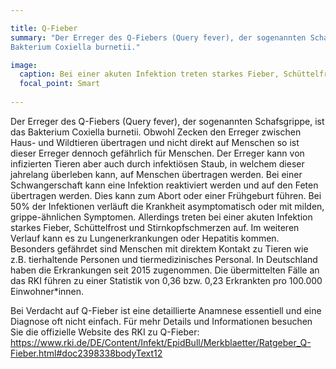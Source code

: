 ```yaml
---

title: Q-Fieber
summary: "Der Erreger des Q-Fiebers (Query fever), der sogenannten Schafsgrippe, ist das
Bakterium Coxiella burnetii."

image:
  caption: Bei einer akuten Infektion treten starkes Fieber, Schüttelfrost und Stirnkopfschmerzen auf.
  focal_point: Smart
  
---
```


Der Erreger des Q-Fiebers (Query fever), der sogenannten Schafsgrippe, ist das Bakterium Coxiella burnetii. Obwohl Zecken den Erreger zwischen Haus- und Wildtieren
übertragen und nicht direkt auf Menschen so ist dieser Erreger dennoch gefährlich für 
Menschen. Der Erreger kann von infizierten Tieren aber auch durch infektiösen
Staub, in welchem dieser jahrelang überleben kann, auf Menschen übertragen werden. 
Bei einer Schwangerschaft kann eine Infektion reaktiviert werden und auf den
Feten übertragen werden. Dies kann zum Abort oder einer Frühgeburt führen. Bei
50% der Infektionen verläuft die Krankheit asymptomatisch oder mit milden, grippe-ähnlichen
Symptomen. Allerdings treten bei einer akuten Infektion
starkes Fieber, Schüttelfrost und Stirnkopfschmerzen auf. Im weiteren Verlauf
kann es zu Lungenerkrankungen oder Hepatitis kommen. Besonders gefährdet
sind Menschen mit direktem Kontakt zu Tieren wie z.B. tierhaltende
Personen  und tiermedizinisches Personal. In Deutschland haben die
Erkrankungen seit 2015 zugenommen. Die übermittelten Fälle an das RKI
führen zu einer Statistik von 0,36 bzw. 0,23 Erkrankten pro 100.000
Einwohner*innen.
                     
Bei Verdacht auf Q-Fieber ist eine detaillierte Anamnese essentiell und eine Diagnose
 oft nicht einfach. Für mehr Details und Informationen besuchen Sie die offizielle
   Website des RKI zu Q-Fieber: 
   https://www.rki.de/DE/Content/Infekt/EpidBull/Merkblaetter/Ratgeber_Q-Fieber.html#doc2398338bodyText12
   
